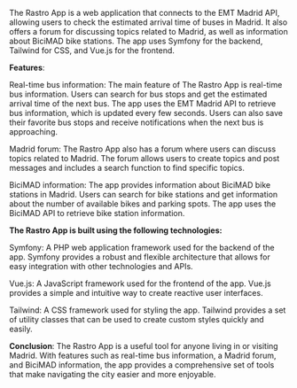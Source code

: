 The Rastro App is a web application that connects to the EMT Madrid API, allowing users to check the estimated arrival time of buses in Madrid. It also offers a forum for discussing topics related to Madrid, as well as information about BiciMAD bike stations. The app uses Symfony for the backend, Tailwind for CSS, and Vue.js for the frontend.

**Features**:

Real-time bus information: The main feature of The Rastro App is real-time bus information. Users can search for bus stops and get the estimated arrival time of the next bus. The app uses the EMT Madrid API to retrieve bus information, which is updated every few seconds. Users can also save their favorite bus stops and receive notifications when the next bus is approaching.

Madrid forum: The Rastro App also has a forum where users can discuss topics related to Madrid. The forum allows users to create topics and post messages and includes a search function to find specific topics.

BiciMAD information: The app provides information about BiciMAD bike stations in Madrid. Users can search for bike stations and get information about the number of available bikes and parking spots. The app uses the BiciMAD API to retrieve bike station information.

**The Rastro App is built using the following technologies:**

Symfony: A PHP web application framework used for the backend of the app. Symfony provides a robust and flexible architecture that allows for easy integration with other technologies and APIs.

Vue.js: A JavaScript framework used for the frontend of the app. Vue.js provides a simple and intuitive way to create reactive user interfaces.

Tailwind: A CSS framework used for styling the app. Tailwind provides a set of utility classes that can be used to create custom styles quickly and easily.

**Conclusion**: The Rastro App is a useful tool for anyone living in or visiting Madrid. With features such as real-time bus information, a Madrid forum, and BiciMAD information, the app provides a comprehensive set of tools that make navigating the city easier and more enjoyable.